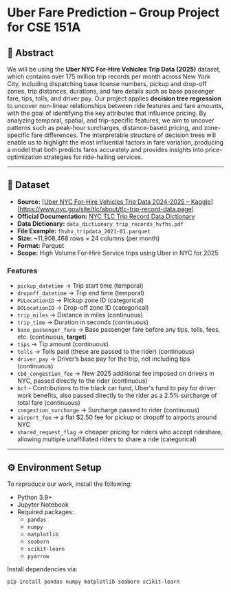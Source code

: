 # Uber Fare Prediction – Group Project for CSE 151A

## 📄 Abstract
We will be using the **Uber NYC For-Hire Vehicles Trip Data (2025)** dataset, which contains over 175 million trip records per month across New York City, including dispatching base license numbers, pickup and drop-off zones, trip distances, durations, and fare details such as base passenger fare, tips, tolls, and driver pay. Our project applies **decision tree regression** to uncover non-linear relationships between ride features and fare amounts, with the goal of identifying the key attributes that influence pricing. By analyzing temporal, spatial, and trip-specific features, we aim to uncover patterns such as peak-hour surcharges, distance-based pricing, and zone-specific fare differences. The interpretable structure of decision trees will enable us to highlight the most influential factors in fare variation, producing a model that both predicts fares accurately and provides insights into price-optimization strategies for ride-hailing services.

---

## 📌 Dataset
- **Source:** [[Uber NYC For-Hire Vehicles Trip Data 2024-2025 – Kaggle](https://www.kaggle.com/datasets/annajliu/uber-2024-2025-nyc-dataset/data)][https://www.nyc.gov/site/tlc/about/tlc-trip-record-data.page]
- **Official Documentation:** [NYC TLC Trip Record Data Dictionary](https://www.nyc.gov/site/tlc/about/tlc-trip-record-data.page)  
- **Data Dictionary:** `data_dictionary_trip_records_hvfhs.pdf`  
- **File Example:** `fhvhv_tripdata_2021-01.parquet`  
- **Size:** ~11,908,468 rows × 24 columns (per month)  
- **Format:** Parquet  
- **Scope:** High Volume For-Hire Service trips using Uber in NYC for 2025  

### Features
- `pickup_datetime` → Trip start time (temporal)  
- `dropoff_datetime` → Trip end time (temporal)  
- `PULocationID` → Pickup zone ID (categorical)  
- `DOLocationID` → Drop-off zone ID (categorical)  
- `trip_miles` → Distance in miles (continuous)  
- `trip_time` → Duration in seconds (continuous)  
- `base_passenger_fare` → Base passenger fare before any tips, tolls, fees, etc. (continuous, **target**)  
- `tips` → Tip amount (continuous)  
- `tolls` → Tolls paid (these are passed to the rider) (continuous)
- `driver_pay` → Driver’s base pay for the trip, not including tips (continuous)
- `cbd_congestion_fee` → New 2025 additional fee imposed on drivers in NYC, passed directly to the rider (continuous)
- `bcf` - Contributions to the black car fund, Uber's fund to pay for driver work benefits, also passed directly to the rider as a 2.5% surcharge of total fare (continuous)
- `congestion_surcharge`  → Surcharge passed to rider (continuous)
- `airport_fee`  → a flat $2.50 fee for pickup or dropoff to airports around NYC
- `shared_request_flag`  → cheaper pricing for riders who accept rideshare, allowing multiple unaffiliated riders to share a ride (categorical)
---

## ⚙️ Environment Setup
To reproduce our work, install the following:

- Python 3.9+  
- Jupyter Notebook  
- Required packages:  
  - `pandas`  
  - `numpy`  
  - `matplotlib`  
  - `seaborn`  
  - `scikit-learn`
  - `pyarrow`


Install dependencies via:
```bash
pip install pandas numpy matplotlib seaborn scikit-learn
```
